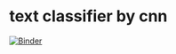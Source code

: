 # text classifier by cnn

[![Binder](https://mybinder.org/badge_logo.svg)](https://mybinder.org/v2/gh/aierwiki/text-cnn.git/master)
